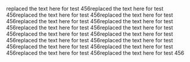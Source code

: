 replaced the text here for test 456replaced the text here for test 456replaced the text here for test 456replaced the text here for test 456replaced the text here for test 456replaced the text here for test 456replaced the text here for test 456replaced the text here for test 456replaced the text here for test 456replaced the text here for test 456replaced the text here for test 456replaced the text here for test 456replaced the text here for test 456replaced the text here for test 456replaced the text here for test 456replaced the text here for test 456
